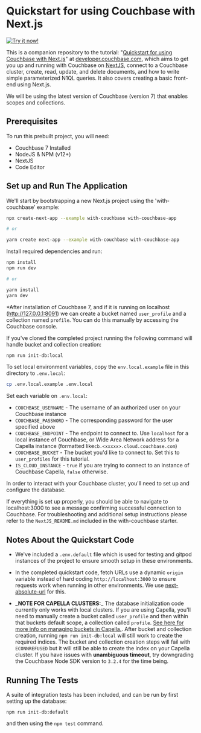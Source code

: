 # Quickstart for using Couchbase with Next.js


[![Try it now!](https://da-demo-images.s3.amazonaws.com/runItNow_outline.png?couchbase-example=nextjs-quickstart-repo&source=github)](https://gitpod.io/#https://github.com/couchbase-examples/nextjs-quickstart)

This is a companion repository to the tutorial: "[Quickstart for using Couchbase with Next.js](https://developer.couchbase.com/tutorial-quickstart-nextjs/)" at [developer.couchbase.com](https://developer.couchbase.com), which aims to get you up and running with Couchbase on [NextJS](https://nextjs.org/), connect to a Couchbase cluster, create, read, update, and delete documents, and how to write simple parameterized N1QL queries. It also covers creating a basic front-end using Next.js.

We will be using the latest version of Couchbase (version 7) that enables scopes and collections.

## Prerequisites

To run this prebuilt project, you will need:

- Couchbase 7 Installed
- NodeJS & NPM (v12+)
- NextJS
- Code Editor

## Set up and Run The Application
We'll start by bootstrapping a new Next.js project using the 'with-couchbase' example:

```sh
npx create-next-app --example with-couchbase with-couchbase-app

# or

yarn create next-app --example with-couchbase with-couchbase-app
```

Install required dependencies and run:
```sh
npm install
npm run dev

# or

yarn install
yarn dev
```


*After installation of Couchbase 7, and if it is running on localhost (http://127.0.0.1:8091) we can create a bucket named `user_profile` and a collection named `profile`. You can do this manually by accessing the Couchbase console.


If you've cloned the completed project running the following command will handle bucket and collection creation:

```sh
npm run init-db:local
```

To set local environment variables, copy the `env.local.example` file in this directory to `.env.local`:

```bash
cp .env.local.example .env.local
```

Set each variable on `.env.local`:

- `COUCHBASE_USERNAME` - The username of an authorized user on your Couchbase instance
- `COUCHBASE_PASSWORD` - The corresponding password for the user specified above
- `COUCHBASE_ENDPOINT` - The endpoint to connect to. Use `localhost` for a local instance of Couchbase, or Wide Area Network address for a Capella instance (formatted like`cb.<xxxxx>.cloud.couchbase.com`)
- `COUCHBASE_BUCKET` - The bucket you'd like to connect to. Set this to `user_profiles` for this tutorial.
- `IS_CLOUD_INSTANCE` - `true` if you are trying to connect to an instance of Couchbase Capella, `false` otherwise.

In order to interact with your Couchbase cluster, you'll need to set up and configure the database.


If everything is set up properly, you should be able to navigate to localhost:3000 to see a message confirming successful connection to Couchbase. For troubleshooting and additional setup instructions please refer to the `NextJS_README.md` included in the with-couchbase starter.

## Notes About the Quickstart Code
- We've included a `.env.default` file which is used for testing and gitpod instances of the project to ensure smooth setup in these environments.

- In the completed quickstart code, fetch URLs use a dynamic `origin` variable instead of hard coding `http://localhost:3000` to ensure requests work when running in other environments. We use [next-absolute-url](https://www.npmjs.com/package/next-absolute-url) for this.

- **_NOTE FOR CAPELLA CLUSTERS:**_ The database initialization code currently only works with local clusters. If you are using Capella, you'll need to manually create a bucket called `user_profile` and then within that buckets default scope, a collection called `profile`. [See here for more info on managing buckets in Capella.](https://docs.couchbase.com/cloud/clusters/data-service/manage-buckets.html). After bucket and collection creation, running `npm run init-db:local` will still work to create the required indices. The bucket and collection creation steps will fail with `ECONNREFUSED` but it will still be able to create the index on your Capella cluster. If you have issues with **unambiguous timeout**, try downgrading the Couchbase Node SDK version to `3.2.4` for the time being. 

## Running The Tests
A suite of integration tests has been included, and can be run by first setting up the database:
```
npm run init-db:default
```
and then using the `npm test` command.
